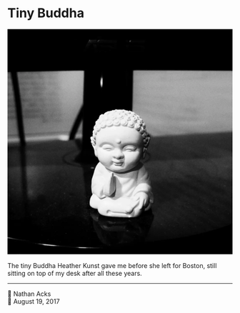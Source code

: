 # Tiny Buddha

![A black-and-white photo of a tiny plastic Buddha sitting on a shiny black surface](assets/f06118a13d3544633114d63903536028.webp)

The tiny Buddha Heather Kunst gave me before she left for Boston, still sitting on top of my desk after all these years.

- - - -

<span aria-hidden="true">👤</span> Nathan Acks  
<span aria-hidden="true">📅</span> August 19, 2017
